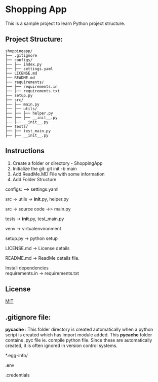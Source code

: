 
# Shopping App
This is a sample project to learn Python project structure.

## Project Structure:

```
shoppingapp/
├── .gitignore
├── configs/
├── ├── index.py
├── ├── settings.yaml
├── LICENSE.md
├── README.md
├── requirements/
├── ├── requirements.in
├── ├── requirements.txt
├── setup.py
├── src/
├── ├── main.py
├── ├── utils/
├── ├── ├── helper.py
├── ├── ├── __init__.py
├── ├── __init__.py
├── tests/
├── ├── test_main.py
├── ├── __init__.py
```

##  Instructions

1. Create a folder or directory - ShoppingApp
2. Initialize the git: git init -b main
3. Add ReadMe.MD File  with some information
4. Add Folder Structure

configs: --> settings.yaml

src -> utils -> __init__.py, helper.py

src -> source code ->> main.py

tests -> __init__.py, test_main.py

venv -> virtualenvironment

setup.py -> python setup

LICENSE.md -> License details

README.md -> ReadMe details file.

Install dependencies  
requirements.in -> 
requirements.txt


## License  

[MIT](https://choosealicense.com/licenses/mit/)


## .gitignore file:

 __pycache__ : This folder directory is created automatically when a python script is created which has import module added.
 This __pycache__ folder contains .pyc file ie. compile python file.
Since these are automatically created, it is often ignored in version control systems.


*.egg-info/

.env

.credentials


